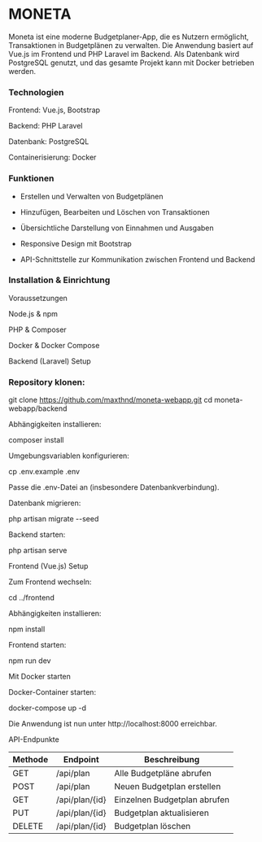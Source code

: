 <h1>MONETA</h1>

Moneta ist eine moderne Budgetplaner-App, die es Nutzern ermöglicht, Transaktionen in Budgetplänen zu verwalten. Die Anwendung basiert auf Vue.js im Frontend und PHP Laravel im Backend. Als Datenbank wird PostgreSQL genutzt, und das gesamte Projekt kann mit Docker betrieben werden.

<h3>Technologien</h3>

Frontend: Vue.js, Bootstrap

Backend: PHP Laravel

Datenbank: PostgreSQL

Containerisierung: Docker

<h3>Funktionen</h3>

- Erstellen und Verwalten von Budgetplänen

- Hinzufügen, Bearbeiten und Löschen von Transaktionen

- Übersichtliche Darstellung von Einnahmen und Ausgaben

- Responsive Design mit Bootstrap

- API-Schnittstelle zur Kommunikation zwischen Frontend und Backend

<h3>Installation & Einrichtung</h3>

Voraussetzungen

Node.js & npm

PHP & Composer

Docker & Docker Compose

Backend (Laravel) Setup

<h3>Repository klonen:</h3>

git clone https://github.com/maxthnd/moneta-webapp.git
cd moneta-webapp/backend

Abhängigkeiten installieren:

composer install

Umgebungsvariablen konfigurieren:

cp .env.example .env

Passe die .env-Datei an (insbesondere Datenbankverbindung).

Datenbank migrieren:

php artisan migrate --seed

Backend starten:

php artisan serve

Frontend (Vue.js) Setup

Zum Frontend wechseln:

cd ../frontend

Abhängigkeiten installieren:

npm install

Frontend starten:

npm run dev

Mit Docker starten

Docker-Container starten:

docker-compose up -d

Die Anwendung ist nun unter http://localhost:8000 erreichbar.

API-Endpunkte

| Methode | Endpoint          | Beschreibung                 |
| ------- | ----------------- | ---------------------------- |
| GET     | /api/plan      | Alle Budgetpläne abrufen     |
| POST    | /api/plan      | Neuen Budgetplan erstellen   |
| GET     | /api/plan/{id} | Einzelnen Budgetplan abrufen |
| PUT     | /api/plan/{id} | Budgetplan aktualisieren     |
| DELETE  | /api/plan/{id} | Budgetplan löschen           |

